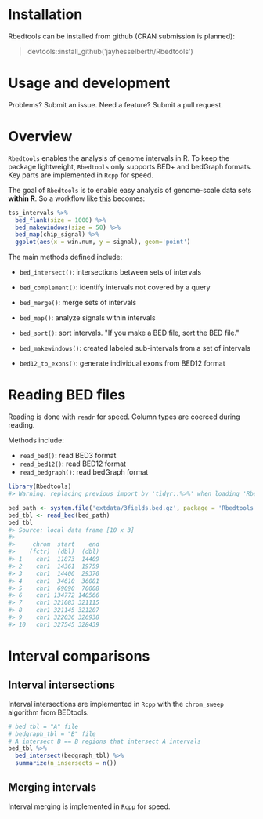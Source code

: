 Installation
============

Rbedtools can be installed from github (CRAN submission is planned):

> devtools::install\_github('jayhesselberth/Rbedtools')

Usage and development
=====================

Problems? Submit an issue. Need a feature? Submit a pull request.

Overview
========

`Rbedtools` enables the analysis of genome intervals in R. To keep the package lightweight, `Rbedtools` only supports BED+ and bedGraph formats. Key parts are implemented in `Rcpp` for speed.

The goal of `Rbedtools` is to enable easy analysis of genome-scale data sets **within R**. So a workflow like [this](https://github.com/arq5x/bedtools-protocols/blob/master/bedtools.md#bp3-plot-transcription-factor-occupancy-surrounding-the-transcription-start-site) becomes:

``` r
tss_intervals %>%
  bed_flank(size = 1000) %>%
  bed_makewindows(size = 50) %>%
  bed_map(chip_signal) %>%
  ggplot(aes(x = win.num, y = signal), geom='point')
```

The main methods defined include:

-   `bed_intersect()`: intersections between sets of intervals
-   `bed_complement()`: identify intervals not covered by a query
-   `bed_merge()`: merge sets of intervals
-   `bed_map()`: analyze signals within intervals

-   `bed_sort()`: sort intervals. "If you make a BED file, sort the BED file."
-   `bed_makewindows()`: created labeled sub-intervals from a set of intervals
-   `bed12_to_exons()`: generate individual exons from BED12 format

Reading BED files
=================

Reading is done with `readr` for speed. Column types are coerced during reading.

Methods include:

-   `read_bed()`: read BED3 format
-   `read_bed12()`: read BED12 format
-   `read_bedgraph()`: read bedGraph format

``` r
library(Rbedtools)
#> Warning: replacing previous import by 'tidyr::%>%' when loading 'Rbedtools'

bed_path <- system.file('extdata/3fields.bed.gz', package = 'Rbedtools')
bed_tbl <- read_bed(bed_path)
bed_tbl
#> Source: local data frame [10 x 3]
#> 
#>     chrom  start    end
#>    (fctr)  (dbl)  (dbl)
#> 1    chr1  11873  14409
#> 2    chr1  14361  19759
#> 3    chr1  14406  29370
#> 4    chr1  34610  36081
#> 5    chr1  69090  70008
#> 6    chr1 134772 140566
#> 7    chr1 321083 321115
#> 8    chr1 321145 321207
#> 9    chr1 322036 326938
#> 10   chr1 327545 328439
```

Interval comparisons
====================

Interval intersections
----------------------

Interval intersections are implemented in `Rcpp` with the `chrom_sweep` algorithm from BEDtools.

``` r
# bed_tbl = "A" file
# bedgraph_tbl = "B" file
# A intersect B == B regions that intersect A intervals
bed_tbl %>%
  bed_intersect(bedgraph_tbl) %>%
  summarize(n_insersects = n())
```

Merging intervals
-----------------

Interval merging is implemented in `Rcpp` for speed.
